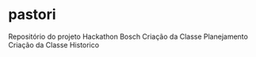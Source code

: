 # pastori
Repositório do projeto Hackathon Bosch
Criação da Classe Planejamento
Criação da Classe Historico
